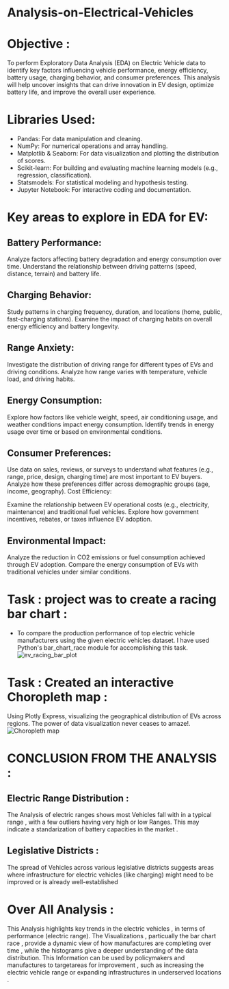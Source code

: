 # Analysis-on-Electrical-Vehicles
# Objective :
To perform Exploratory Data Analysis (EDA) on Electric Vehicle data to identify key factors influencing vehicle performance, energy efficiency, battery usage, charging behavior, and consumer preferences.
This analysis will help uncover insights that can drive innovation in EV design, optimize battery life, and improve the overall user experience.
# Libraries Used:
- Pandas: For data manipulation and cleaning.
- NumPy: For numerical operations and array handling.
- Matplotlib & Seaborn: For data visualization and plotting the distribution of scores.
- Scikit-learn: For building and evaluating machine learning models (e.g., regression, classification).
- Statsmodels: For statistical modeling and hypothesis testing.
- Jupyter Notebook: For interactive coding and documentation.
# Key areas to explore in EDA for EV:

## Battery Performance:

Analyze factors affecting battery degradation and energy consumption over time.
Understand the relationship between driving patterns (speed, distance, terrain) and battery life.

## Charging Behavior:

Study patterns in charging frequency, duration, and locations (home, public, fast-charging stations).
Examine the impact of charging habits on overall energy efficiency and battery longevity.

## Range Anxiety:

Investigate the distribution of driving range for different types of EVs and driving conditions.
Analyze how range varies with temperature, vehicle load, and driving habits.

## Energy Consumption:

Explore how factors like vehicle weight, speed, air conditioning usage, and weather conditions impact energy consumption.
Identify trends in energy usage over time or based on environmental conditions.

## Consumer Preferences:

Use data on sales, reviews, or surveys to understand what features (e.g., range, price, design, charging time) are most important to EV buyers.
Analyze how these preferences differ across demographic groups (age, income, geography).
Cost Efficiency:

Examine the relationship between EV operational costs (e.g., electricity, maintenance) and traditional fuel vehicles.
Explore how government incentives, rebates, or taxes influence EV adoption.

## Environmental Impact:

Analyze the reduction in CO2 emissions or fuel consumption achieved through EV adoption.
Compare the energy consumption of EVs with traditional vehicles under similar conditions.

# Task : project was to create a racing bar chart :
- To compare the production performance of top electric vehicle manufacturers using the given electric vehicles dataset. I have used Python's bar_chart_race module for accomplishing this task.
![ev_racing_bar_plot](https://github.com/user-attachments/assets/56b82ef3-f4cf-45e2-ba23-f7ed2025a97e)

# Task : Created an interactive Choropleth map :
Using Plotly Express, visualizing the geographical distribution of EVs across regions. The power of data visualization never ceases to amaze!.
![Choropleth map](https://github.com/user-attachments/assets/2732e42d-f0c4-4805-8c3d-c4a9b3e09bd0)

# CONCLUSION FROM THE ANALYSIS :
## Electric Range Distribution :
The Analysis of electric ranges shows most Vehicles fall with in a typical range , with a few outliers having very high or low Ranges.
This may indicate a standarization of battery capacities in the market .
## Legislative Districts :
The spread of Vehicles across various legislative districts suggests areas where infrastructure for electric vehicles (like charging) might need to be improved or is already well-established
# Over All Analysis :
This Analysis highlights key trends in the electric vehicles , in terms of performance (electric range).
The Visualizations , particually the bar chart race , provide a dynamic view of how manufactures are completing over time , while the histograms give a deeper understanding of the data distribution.
This Information can be used by policymakers and manufactures to targetareas for improvement , such as increasing the electric vehicle range or expanding infrastructures in underserved locations .
